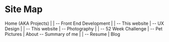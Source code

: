 # Site Map

Home (AKA Projects)
|
| -- Front End Development
        |
        | -- This website
| -- UX Design
        |
        | -- This website
| -- Photography
        |
        | -- 52 Week Challenge
        | -- Pet Pictures
|
About -- Summary of me
|
| -- Resume
|
Blog